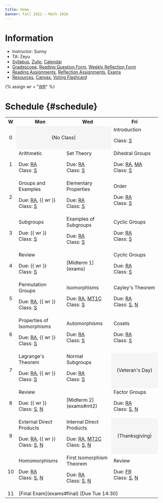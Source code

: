 ```yaml
---
title: Home
banner: Fall 2022 — Math 103A
---
```


# Information

* Instructor: Sunny
* TA: Zeyu
* [Syllabus](syllabus), 
[Zulip](https://sunnysclasses.zulipchat.com/), 
[Calendar](https://calendar.google.com/calendar/embed?src=c_82ee43caa4bf23205588a3ccf7c0d166999b16b751e0766dc25b9596c63529f2%40group.calendar.google.com&ctz=America%2FLos_Angeles)
* [Gradescope](https://www.gradescope.com/courses/446021), 
[Reading Question Form](https://docs.google.com/forms/d/e/1FAIpQLSfgexfD2TlbI3rsMFLS_EA1H2IwAG2jiewm4uR1fuXLUhvRFw/viewform), 
[Weekly Reflection Form](https://docs.google.com/forms/d/e/1FAIpQLScQn3REoPq767PR_7CJPI6hLa6UCptGDe5L4PMTWGlbTN1wGg/viewform)
* [Reading Assignments](read), [Reflection Assignments](reflect), [Exams](exams)
* [Resources](resources), [Canvas](https://canvas.ucsd.edu/courses/39889), [Voting Flashcard](class/flashcard.pdf)
    
{% assign wr = "[WR](https://docs.google.com/forms/d/e/1FAIpQLScQn3REoPq767PR_7CJPI6hLa6UCptGDe5L4PMTWGlbTN1wGg/viewform)" %}

# Schedule {#schedule}

<table width="100%">
<tr>
<th style="text-align: center;" width="4%">W</th>
<th width="32%">Mon</th>
<th width="32%">Wed</th>
<th width="32%">Fri</th>
</tr>

<tr>
<td style="text-align: center;">0</td>
<td colspan="2" style="text-align: center; background-color: #f5f5f5;">(No Class)</td>
<td>
Introduction

Class: [S](class/slides1-intro.pdf)
</td>
</tr>

<tr>
<td style="text-align: center;">1</td>
<td>
Arithmetic 

Due: [RA](read)  
Class: [S](class/slides2-arithmetic.pdf)
</td>
<td>
Set Theory

Due: [RA](read#w1wed)  
Class: [S](class/slides3-sets.pdf)
</td>
<td>
Dihedral Groups

Due: [RA](read#w1fri), [MA](reflect#autobio)  
Class: [S](class/slides4-dihedral.pdf)
</td>
</tr>

<tr>
<td style="text-align: center;">2</td>
<td>
Groups and Examples

Due: [RA](read#w2mon), {{ wr }}  
Class: [S](class/slides5-groups.pdf)
</td>
<td>
Elementary Properties

Due: [RA](read#w2wed)  
Class: [S](class/slides6-group-props.pdf)
</td>
<td>
Order

Due: [RA](read#w2fri)  
Class: [S](class/slides7-order.pdf)
</td>
</tr>

<tr>
<td style="text-align: center;">3</td>
<td>
Subgroups

Due: {{ wr }}  
Class: [S](class/slides8-subgroup.pdf)
</td>
<td>
Examples of Subgroups

Due: [RA](read#w3wed)  
Class: [S](class/slides9-subgroup.pdf)
</td>
<td>
Cyclic Groups

Due: [RA](read#w3fri)  
Class: [S](class/slides10-cyclic.pdf)
</td>
</tr>

<tr>
<td style="text-align: center;">4</td>
<td>
Review

Due: {{ wr }}  
Class: [S](class/slides11-review.pdf)
</td>
<td>
[Midterm 1](exams)
</td>
<td>
Cyclic Groups

Due: [RA](read#w4fri)  
Class: [S](class/slides13-cyclic.pdf)
</td>
</tr>

<tr>
<td style="text-align: center;">5</td>
<td>
Permutation Groups

Due: [RA](read#w5mon), {{ wr }}  
Class: [S](class/slides14-permutation.pdf)
</td>
<td>
Isomorphisms

Due: [RA](read#w5wed), [MT1C](exams#corrections)  
Class: [S](class/slides15-isomorphisms.pdf)
</td>
<td>
Cayley's Theorem

Due: [RA](read#w5fri)  
Class: [S](class/slides16-cayley.pdf), [N](class/notes16-cayley.pdf)
</td>
</tr>

<tr>
<td style="text-align: center;">6</td>
<td>
Properties of Isomorphisms

Due: [RA](read#w6mon), {{ wr }}  
Class: [S](class/slides17-isomorphisms.pdf)
</td>
<td>
Automorphisms

Due: [RA](read#w6wed)  
Class: [S](class/slides18-automorphisms.pdf)
</td>
<td>
Cosets

Due: [RA](read#w6fri)  
Class: [S](class/slides19-cosets.pdf)
</td>
</tr>

<tr>
<td style="text-align: center;">7</td>
<td>
Lagrange's Theorem

Due: [RA](read#w7mon), {{ wr }}  
Class: [S](class/slides20-lagrange.pdf)</td>
<td>
Normal Subgroups

Due: [RA](read#w7wed)  
Class: [S](class/slides21-normal.pdf)
</td>
<td style="text-align: center; background-color: #f5f5f5;">(Veteran's Day)</td>
</tr>

<tr>
<td style="text-align: center;">8</td>
<td>
Review

Due: {{ wr }}  
Class: [S](class/slides22-review.pdf), [N](class/notes22-review.pdf)
</td>
<td>
[Midterm 2](exams#mt2)
</td>
<td>
Factor Groups

Due: [RA](read#w8fri)  
Class: [S](class/slides23-factor.pdf), [N](class/notes23-factor.pdf)
</td>
</tr>

<tr>
<td style="text-align: center;">9</td>
<td>
External Direct Products

Due: [RA](read#w9mon), {{ wr }}  
Class: [S](class/slides24-external.pdf), [N](class/notes24-external.pdf)
</td>
<td>
Internal Direct Products

Due: [RA](read#w9wed), [MT2C](exams#corrections)  
Class: [S](class/slides25-internal.pdf), [N](class/notes25-internal.pdf)
</td>
<td style="text-align: center; background-color: #f5f5f5;">(Thanksgiving)</td>
</tr>

<tr>
<td style="text-align: center;">10</td>
<td>
Homomorphisms

Due: [RA](read#w10mon)  
Class: [S](class/slides26-homomorphisms.pdf), [N](class/notes26-homomorphisms.pdf)
</td>
<td>
First Isomorphism Theorem

Due: [RA](read#w10wed)  
Class: [S](class/slides27-firstisothm.pdf), [N](class/notes27-firstisothm.pdf)
</td>
<td>
Review

Due: [FR](reflect#final)  
Class: [S](class/slides28-review.pdf), [N](class/notes28-review.pdf)
</td>
</tr>

<tr>
<td style="text-align: center;">11</td>
<td colspan="3">
[Final Exam](exams#final) [Due Tue 14:30]
</tr>


</table>
